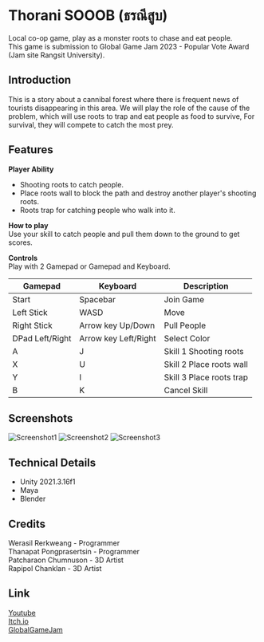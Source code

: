 # Thorani SOOOB (ธรณีสูบ)
Local co-op game, play as a monster roots to chase and eat people.\
This game is submission to Global Game Jam 2023 - Popular Vote Award (Jam site Rangsit University).

## Introduction
This is a story about a cannibal forest where there is frequent news of tourists disappearing in this area. We will play the role of the cause of the problem, which will use roots to trap and eat people as food to survive, For survival, they will compete to catch the most prey.

## Features
**Player Ability**
- Shooting roots to catch people.
- Place roots wall to block the path and destroy another player's shooting roots.
- Roots trap for catching people who walk into it.

**How to play**\
Use your skill to catch people and pull them down to the ground to get scores.

**Controls**\
Play with 2 Gamepad or Gamepad and Keyboard.

| Gamepad | Keyboard | Description |
| ------------- | ------------- | ------------- |
| Start | Spacebar | Join Game |
| Left Stick  | WASD  | Move |
| Right Stick  | Arrow key Up/Down  | Pull People |
| DPad Left/Right | Arrow key Left/Right | Select Color |
| A | J | Skill 1 Shooting roots |
| X | U | Skill 2 Place roots wall |
| Y | I | Skill 3 Place roots trap |
| B | K | Cancel Skill |

## Screenshots
![Screenshot1](images/screenshot1.gif)
![Screenshot2](images/screenshot2.gif)
![Screenshot3](images/screenshot3.gif)

## Technical Details
- Unity 2021.3.16f1
- Maya
- Blender

## Credits
Werasil Rerkweang - Programmer\
Thanapat Pongprasertsin - Programmer\
Patcharaon Chumnuson - 3D Artist\
Rapipol Chanklan - 3D Artist

## Link
[Youtube](https://youtu.be/ckGDauvEDzw)\
[Itch.io](https://werasilz.itch.io/thorani-sooob)\
[GlobalGameJam](https://globalgamejam.org/2023/games/%E0%B8%98%E0%B8%A3%E0%B8%93%E0%B8%B5%E0%B8%AA%E0%B8%B9%E0%B8%9A-7)
